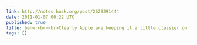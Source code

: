 ```yaml
---
link: http://notes.husk.org/post/2629291444
date: 2011-01-07 00:22 UTC
published: true
title: benw:<br><br>Clearly Apple are keeping it a little classier on the Mac...
tags: []
---
```



